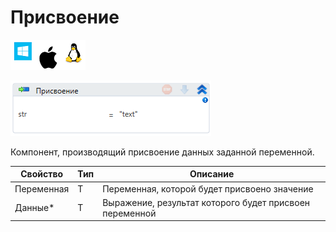 # Присвоение

![](<../../../.gitbook/assets/image (100) (1) (1) (1) (1) (1) (212).png>)

![](<../../../.gitbook/assets/image (179).png>)

Компонент, производящий присвоение данных заданной переменной.

| Свойство   | Тип | Описание                                                |
| ---------- | --- | ------------------------------------------------------- |
| Переменная | T   | Переменная, которой будет присвоено значение            |
| Данные\*   | T   | Выражение, результат которого будет присвоен переменной |
